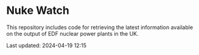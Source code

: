 # Nuke Watch

This repository includes code for retrieving the latest information available on the output of EDF nuclear power plants in the UK.

Last updated: 2024-04-19 12:15